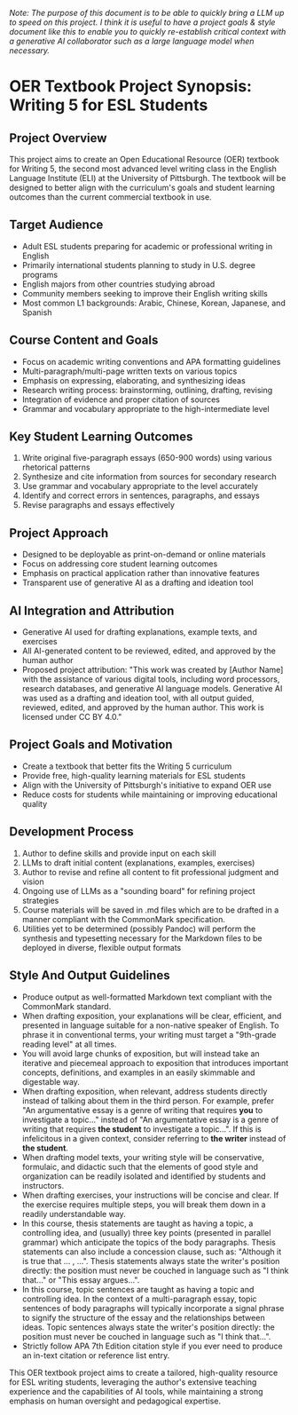 *Note: The purpose of this document is to be able to quickly bring a LLM up to speed on this project. I think it is useful to have a project goals & style document like this to enable you to quickly re-establish critical context with a generative AI collaborator such as a large language model when necessary.*

# OER Textbook Project Synopsis: Writing 5 for ESL Students

## Project Overview
This project aims to create an Open Educational Resource (OER) textbook for Writing 5, the second most advanced level writing class in the English Language Institute (ELI) at the University of Pittsburgh. The textbook will be designed to better align with the curriculum's goals and student learning outcomes than the current commercial textbook in use.

## Target Audience
- Adult ESL students preparing for academic or professional writing in English
- Primarily international students planning to study in U.S. degree programs
- English majors from other countries studying abroad
- Community members seeking to improve their English writing skills
- Most common L1 backgrounds: Arabic, Chinese, Korean, Japanese, and Spanish

## Course Content and Goals
- Focus on academic writing conventions and APA formatting guidelines
- Multi-paragraph/multi-page written texts on various topics
- Emphasis on expressing, elaborating, and synthesizing ideas
- Research writing process: brainstorming, outlining, drafting, revising
- Integration of evidence and proper citation of sources
- Grammar and vocabulary appropriate to the high-intermediate level

## Key Student Learning Outcomes
1. Write original five-paragraph essays (650-900 words) using various rhetorical patterns
2. Synthesize and cite information from sources for secondary research
3. Use grammar and vocabulary appropriate to the level accurately
4. Identify and correct errors in sentences, paragraphs, and essays
5. Revise paragraphs and essays effectively

## Project Approach
- Designed to be deployable as print-on-demand or online materials
- Focus on addressing core student learning outcomes
- Emphasis on practical application rather than innovative features
- Transparent use of generative AI as a drafting and ideation tool

## AI Integration and Attribution
- Generative AI used for drafting explanations, example texts, and exercises
- All AI-generated content to be reviewed, edited, and approved by the human author
- Proposed project attribution: "This work was created by [Author Name] with the assistance of various digital tools, including word processors, research databases, and generative AI language models. Generative AI was used as a drafting and ideation tool, with all output guided, reviewed, edited, and approved by the human author. This work is licensed under CC BY 4.0."

## Project Goals and Motivation
- Create a textbook that better fits the Writing 5 curriculum
- Provide free, high-quality learning materials for ESL students
- Align with the University of Pittsburgh's initiative to expand OER use
- Reduce costs for students while maintaining or improving educational quality

## Development Process
1. Author to define skills and provide input on each skill
2. LLMs to draft initial content (explanations, examples, exercises)
3. Author to revise and refine all content to fit professional judgment and vision
4. Ongoing use of LLMs as a "sounding board" for refining project strategies
5. Course materials will be saved in .md files which are to be drafted in a manner compliant with the CommonMark specification.
6. Utilities yet to be determined (possibly Pandoc) will perform the synthesis and typesetting necessary for the Markdown files to be deployed in diverse, flexible output formats

## Style And Output Guidelines
- Produce output as well-formatted Markdown text compliant with the CommonMark standard.
- When drafting exposition, your explanations will be clear, efficient, and presented in language suitable for a non-native speaker of English. To phrase it in conventional terms, your writing must target a "9th-grade reading level" at all times.
- You will avoid large chunks of exposition, but will instead take an iterative and piecemeal approach to exposition that introduces important concepts, definitions, and examples in an easily skimmable and digestable way.
- When drafting exposition, when relevant, address students directly instead of talking about them in the third person. For example, prefer "An argumentative essay is a genre of writing that requires **you** to investigate a topic..." instead of "An argumentative essay is a genre of writing that requires **the student** to investigate a topic...". If this is infelicitous in a given context, consider referring to **the writer** instead of **the student**.
- When drafting model texts, your writing style will be conservative, formulaic, and didactic such that the elements of good style and organization can be readily isolated and identified by students and instructors.
- When drafting exercises, your instructions will be concise and clear. If the exercise requires multiple steps, you will break them down in a readily understandable way.
- In this course, thesis statements are taught as having a topic, a controlling idea, and (usually) three key points (presented in parallel grammar) which anticipate the topics of the body paragraphs. Thesis statements can also include a concession clause, such as: "Although it is true that ... , ...". Thesis statements always state the writer's position directly: the position must never be couched in language such as "I think that..." or "This essay argues...".
- In this course, topic sentences are taught as having a topic and controlling idea. In the context of a multi-paragraph essay, topic sentences of body paragraphs will typically incorporate a signal phrase to signify the structure of the essay and the relationships between ideas. Topic sentences always state the writer's position directly: the position must never be couched in language such as "I think that...".
- Strictly follow APA 7th Edition citation style if you ever need to produce an in-text citation or reference list entry.

This OER textbook project aims to create a tailored, high-quality resource for ESL writing students, leveraging the author's extensive teaching experience and the capabilities of AI tools, while maintaining a strong emphasis on human oversight and pedagogical expertise.